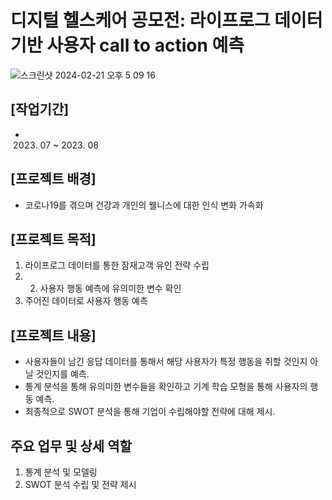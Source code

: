 # 디지털 헬스케어 공모전: 라이프로그 데이터 기반 사용자 call to action 예측
![스크린샷 2024-02-21 오후 5 09 16](https://github.com/HS587885/DigitalHealthCare_CallToAction/assets/48133382/51c3eeca-e33e-47da-af19-ce3353dd5810)

## [작업기간]
- 2023. 07 ~ 2023. 08

## [프로젝트 배경]
- 코로나19를 겪으며 건강과 개인의 웰니스에 대한 인식 변화 가속화

## [프로젝트 목적]
1) 라이프로그 데이터를 통한 잠재고객 유인 전략 수립
2) 2) 사용자 행동 예측에 유의미한 변수 확인
3) 주어진 데이터로 사용자 행동 예측

## [프로젝트 내용]
- 사용자들이 남긴 응답 데이터를 통해서 해당 사용자가 특정 행동을 취할 것인지 아닐 것인지를 예측. 
- 통계 분석을 통해 유의미한 변수들을 확인하고 기계 학습 모형을 통해 사용자의 행동 예측. 
- 최종적으로 SWOT 분석을 통해 기업이 수립해야할 전략에 대해 제시.

## 주요 업무 및 상세 역할
1) 통계 분석 및 모델링
2) SWOT 분석 수립 및 전략 제시
